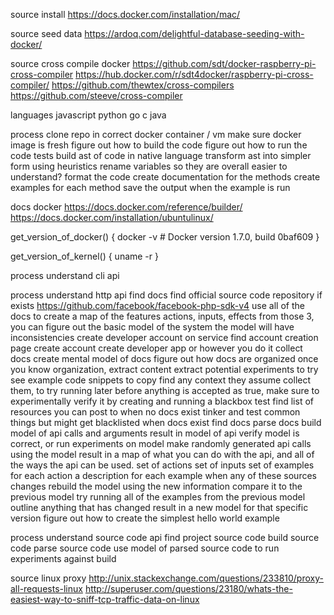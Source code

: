 
source install
  https://docs.docker.com/installation/mac/

source seed data
  https://ardoq.com/delightful-database-seeding-with-docker/


  source cross compile docker
    https://github.com/sdt/docker-raspberry-pi-cross-compiler
    https://hub.docker.com/r/sdt4docker/raspberry-pi-cross-compiler/
    https://github.com/thewtex/cross-compilers
    https://github.com/steeve/cross-compiler

  languages
    javascript
    python
    go
    c
    java

  process
    clone repo in correct docker container / vm
    make sure docker image is fresh
    figure out how to build the code
    figure out how to run the code tests
    build ast of code in native language
    transform ast into simpler form using heuristics
      rename variables so they are overall easier to understand?
      format the code
    create documentation for the methods
    create examples for each method
      save the output when the example is run

  docs docker
    https://docs.docker.com/reference/builder/
    https://docs.docker.com/installation/ubuntulinux/

  get_version_of_docker() {
    docker -v # Docker version 1.7.0, build 0baf609
  }

  get_version_of_kernel() {
    uname -r
  }

  process understand cli api

  process understand http api
    find docs
      find official source code repository if exists https://github.com/facebook/facebook-php-sdk-v4
      use all of the docs to create a map of the features
        actions, inputs, effects
        from those 3, you can figure out the basic model of the system
          the model will have inconsistencies
    create developer account on service
      find account creation page
      create account
      create developer app or however you do it
    collect docs
      create mental model of docs
        figure out how docs are organized
        once you know organization, extract content
      extract potential experiments to try
        see example code snippets to copy
          find any context they assume
          collect them, to try running later
      before anything is accepted as true, make sure to experimentally verify it by creating and running a blackbox test
    find list of resources you can post to
      when no docs exist
        tinker and test common things
          but might get blacklisted
      when docs exist
        find docs
        parse docs
        build model of api calls and arguments
        result in model of api
    verify model is correct, or run experiments on model
      make randomly generated api calls using the model
    result in a map of what you can do with the api, and all of the ways the api can be used.
      set of actions
      set of inputs
      set of examples for each action
        a description for each example
    when any of these sources changes
      rebuild the model using the new information
      compare it to the previous model
        try running all of the examples from the previous model
          outline anything that has changed
      result in a new model for that specific version
    figure out how to create the simplest hello world example

  process understand source code api
    find project source code
    build source code
    parse source code
    use model of parsed source code to run experiments against build

  source linux proxy
    http://unix.stackexchange.com/questions/233810/proxy-all-requests-linux
    http://superuser.com/questions/23180/whats-the-easiest-way-to-sniff-tcp-traffic-data-on-linux
